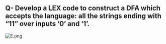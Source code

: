 ## Q- Develop a LEX code to construct a DFA which accepts the language: all the strings ending with “11” over inputs ‘0’ and ‘1’. 

![E.png](https://github.com/Tan12d/Oracle-Database-Problems/assets/100254217/a4e13723-5420-4a24-9fe0-b5f9c2ec8dc4)
